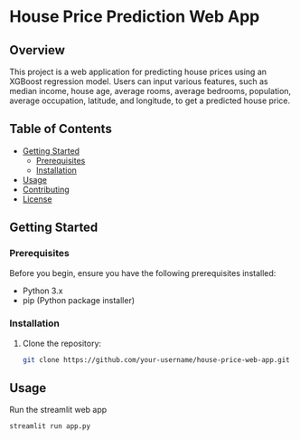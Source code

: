 # House Price Prediction Web App

## Overview

This project is a web application for predicting house prices using an XGBoost regression model. Users can input various features, such as median income, house age, average rooms, average bedrooms, population, average occupation, latitude, and longitude, to get a predicted house price.

## Table of Contents

- [Getting Started](#getting-started)
  - [Prerequisites](#prerequisites)
  - [Installation](#installation)
- [Usage](#usage)
- [Contributing](#contributing)
- [License](#license)

## Getting Started

### Prerequisites

Before you begin, ensure you have the following prerequisites installed:

- Python 3.x
- pip (Python package installer)

### Installation

1. Clone the repository:

   ```bash
   git clone https://github.com/your-username/house-price-web-app.git
## Usage
Run the streamlit web app 
```bash
streamlit run app.py
 ```
